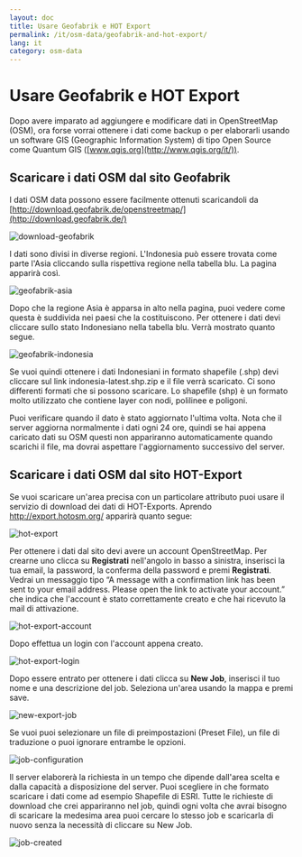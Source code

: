 ```yaml
---
layout: doc
title: Usare Geofabrik e HOT Export
permalink: /it/osm-data/geofabrik-and-hot-export/
lang: it
category: osm-data
---
```


Usare Geofabrik e HOT Export
================


Dopo avere imparato ad aggiungere e modificare dati in OpenStreetMap (OSM), ora forse vorrai ottenere i dati come backup o per elaborarli usando un software GIS (Geographic Information System) di tipo Open Source come Quantum GIS ([www.qgis.org](http://www.qgis.org/it/)).  

Scaricare i dati OSM dal sito Geofabrik
-------------------------------------

I dati OSM data possono essere facilmente ottenuti scaricandoli da [http://download.geofabrik.de/openstreetmap/](http://download.geofabrik.de/)

![download-geofabrik][]

I dati sono divisi in diverse regioni. L'Indonesia può essere trovata come parte l'Asia cliccando sulla rispettiva regione nella tabella blu. La pagina apparirà così.        

![geofabrik-asia][]

Dopo che la regione Asia è apparsa in alto nella pagina, puoi vedere come questa è suddivida nei paesi che la costituiscono. Per ottenere i dati devi cliccare sullo stato Indonesiano nella tabella blu. Verrà mostrato quanto segue.  

![geofabrik-indonesia][]

Se vuoi quindi ottenere i dati Indonesiani in formato shapefile (.shp) devi cliccare sul link indonesia-latest.shp.zip e il file verrà scaricato. Ci sono differenti formati che si possono scaricare. Lo shapefile (shp) è un formato molto utilizzato che contiene layer con nodi, polilinee e poligoni.  

Puoi verificare quando il dato è stato aggiornato l'ultima volta. Nota che il server aggiorna normalmente i dati ogni 24 ore, quindi se hai appena caricato dati su OSM questi non appariranno automaticamente quando scarichi il file, ma dovrai aspettare l'aggiornamento successivo del server.  

Scaricare i dati OSM dal sito HOT-Export
--------------------------------------

Se vuoi scaricare un'area precisa con un particolare attributo puoi usare il servizio di download dei dati di HOT-Exports. Aprendo <http://export.hotosm.org/> apparirà quanto segue:  

![hot-export][]

Per ottenere i dati dal sito devi avere un account OpenStreetMap. Per crearne uno clicca su **Registrati** nell'angolo in basso a sinistra, inserisci la tua email, la password, la conferma della password e premi **Registrati**. Vedrai un messaggio tipo “A message with a confirmation link has been sent to your email address. Please open the link to activate your account.” che indica che l'account è stato correttamente creato e che hai ricevuto la mail di attivazione.  

![hot-export-account][]

Dopo effettua un login con l'account appena creato.  

![hot-export-login][]

Dopo essere entrato per ottenere i dati clicca su **New Job**, inserisci il tuo nome e una descrizione del job. Seleziona un'area usando la mappa e premi save.  

![new-export-job][]

Se vuoi puoi selezionare un file di preimpostazioni (Preset File), un file di traduzione o puoi ignorare entrambe le opzioni.  

![job-configuration][]

Il server elaborerà la richiesta in un tempo che dipende dall'area scelta e dalla capacità a disposizione del server. Puoi scegliere in che formato scaricare i dati come ad esempio Shapefile di ESRI. Tutte le richieste di download che crei appariranno nel job, quindi ogni volta che avrai bisogno di scaricare la medesima area puoi cercare lo stesso job e scaricarla di nuovo senza la necessità di cliccare su New Job.  

![job-created][]

[download-geofabrik]: /images/osm-data/download-geofabrik.png
[geofabrik-asia]: /images/osm-data/geofabrik-asia.png
[geofabrik-indonesia]: /images/osm-data/geofabrik-indonesia.png
[hot-export]: /images/osm-data/hot-export.png
[hot-export-account]: /images/osm-data/hot-export-account.png
[hot-export-login]: /images/osm-data/hot-export-login.png
[new-export-job]: /images/osm-data/new-export-job.png
[job-configuration]: /images/osm-data/job-configuration.png
[job-created]: /images/osm-data/job-created.png
